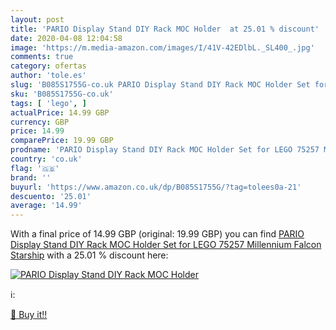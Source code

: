 ```yaml
---
layout: post
title: 'PARIO Display Stand DIY Rack MOC Holder  at 25.01 % discount'
date: 2020-04-08 12:04:58
image: 'https://m.media-amazon.com/images/I/41V-42EDlbL._SL400_.jpg'
comments: true
category: ofertas
author: 'tole.es'
slug: 'B085S1755G-co.uk PARIO Display Stand DIY Rack MOC Holder Set for LEGO...'
sku: 'B085S1755G-co.uk'
tags: [ 'lego', ]
actualPrice: 14.99 GBP
currency: GBP
price: 14.99
comparePrice: 19.99 GBP
prodname: 'PARIO Display Stand DIY Rack MOC Holder Set for LEGO 75257 Millennium Falcon Starship'
country: 'co.uk'
flag: '🇬🇧'
brand: ''
buyurl: 'https://www.amazon.co.uk/dp/B085S1755G/?tag=tolees0a-21'
descuento: '25.01'
average: '14.99'
---
```


With a final price of 14.99 GBP (original: 19.99 GBP) you can find [PARIO Display Stand DIY Rack MOC Holder Set for LEGO 75257 Millennium Falcon Starship](https://www.amazon.co.uk/dp/B085S1755G/?tag=tolees0a-21) with a  25.01 % discount here:

[![PARIO Display Stand DIY Rack MOC Holder ](https://m.media-amazon.com/images/I/41V-42EDlbL._SL400_.jpg)](https://www.amazon.co.uk/dp/B085S1755G/?tag=tolees0a-21)

ℹ️:


[🛒 Buy it!!](https://www.amazon.co.uk/dp/B085S1755G/?tag=tolees0a-21)
